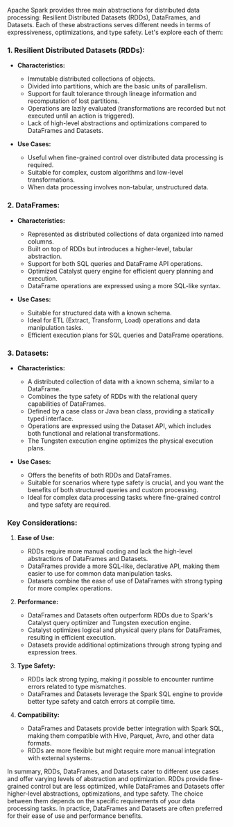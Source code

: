 Apache Spark provides three main abstractions for distributed data processing: Resilient Distributed Datasets (RDDs), DataFrames, and Datasets. Each of these abstractions serves different needs in terms of expressiveness, optimizations, and type safety. Let's explore each of them:

### 1. Resilient Distributed Datasets (RDDs):

- **Characteristics:**
  - Immutable distributed collections of objects.
  - Divided into partitions, which are the basic units of parallelism.
  - Support for fault tolerance through lineage information and recomputation of lost partitions.
  - Operations are lazily evaluated (transformations are recorded but not executed until an action is triggered).
  - Lack of high-level abstractions and optimizations compared to DataFrames and Datasets.

- **Use Cases:**
  - Useful when fine-grained control over distributed data processing is required.
  - Suitable for complex, custom algorithms and low-level transformations.
  - When data processing involves non-tabular, unstructured data.

### 2. DataFrames:

- **Characteristics:**
  - Represented as distributed collections of data organized into named columns.
  - Built on top of RDDs but introduces a higher-level, tabular abstraction.
  - Support for both SQL queries and DataFrame API operations.
  - Optimized Catalyst query engine for efficient query planning and execution.
  - DataFrame operations are expressed using a more SQL-like syntax.

- **Use Cases:**
  - Suitable for structured data with a known schema.
  - Ideal for ETL (Extract, Transform, Load) operations and data manipulation tasks.
  - Efficient execution plans for SQL queries and DataFrame operations.

### 3. Datasets:

- **Characteristics:**
  - A distributed collection of data with a known schema, similar to a DataFrame.
  - Combines the type safety of RDDs with the relational query capabilities of DataFrames.
  - Defined by a case class or Java bean class, providing a statically typed interface.
  - Operations are expressed using the Dataset API, which includes both functional and relational transformations.
  - The Tungsten execution engine optimizes the physical execution plans.

- **Use Cases:**
  - Offers the benefits of both RDDs and DataFrames.
  - Suitable for scenarios where type safety is crucial, and you want the benefits of both structured queries and custom processing.
  - Ideal for complex data processing tasks where fine-grained control and type safety are required.

### Key Considerations:

1. **Ease of Use:**
   - RDDs require more manual coding and lack the high-level abstractions of DataFrames and Datasets.
   - DataFrames provide a more SQL-like, declarative API, making them easier to use for common data manipulation tasks.
   - Datasets combine the ease of use of DataFrames with strong typing for more complex operations.

2. **Performance:**
   - DataFrames and Datasets often outperform RDDs due to Spark's Catalyst query optimizer and Tungsten execution engine.
   - Catalyst optimizes logical and physical query plans for DataFrames, resulting in efficient execution.
   - Datasets provide additional optimizations through strong typing and expression trees.

3. **Type Safety:**
   - RDDs lack strong typing, making it possible to encounter runtime errors related to type mismatches.
   - DataFrames and Datasets leverage the Spark SQL engine to provide better type safety and catch errors at compile time.

4. **Compatibility:**
   - DataFrames and Datasets provide better integration with Spark SQL, making them compatible with Hive, Parquet, Avro, and other data formats.
   - RDDs are more flexible but might require more manual integration with external systems.

In summary, RDDs, DataFrames, and Datasets cater to different use cases and offer varying levels of abstraction and optimization. RDDs provide fine-grained control but are less optimized, while DataFrames and Datasets offer higher-level abstractions, optimizations, and type safety. The choice between them depends on the specific requirements of your data processing tasks. In practice, DataFrames and Datasets are often preferred for their ease of use and performance benefits.
